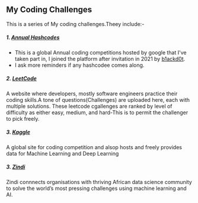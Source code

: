 ## My Coding Challenges
This is a series of My coding challenges.Theey include:- <br>

 ##### 1. [Annual Hashcodes](https://codingcompetitions.withgoogle.com/hashcode)
 - This is a global Annual coding competitions hosted by google that I've taken part in, I joined the platform after invitation in 2021 by [b1ackd0t](https://github.com/0x6f736f646f).
 - I ask more reminders if any hashcodee comes along.

##### 2. [LeetCode](https://leetcode.com/)
A website where developers, mostly software engineers practice their coding skills.A tone of questions(Challenges) are uploaded here, each with multiple solutions. These leetcode cgallenges are ranked by level of difficulty as either easy, medium, and hard-This is to permit the challenger to pick freely.

##### 3. [Kaggle](https://www.kaggle.com/)
A global site for coding competition and alsop hosts and freely provides data for Machine Learning and Deep Learning

##### 3. [Zindi](https://zindi.africa/)
Zindi connnects organisations with thriving African data science community to solve the world’s most pressing challenges using machine learning and AI.
